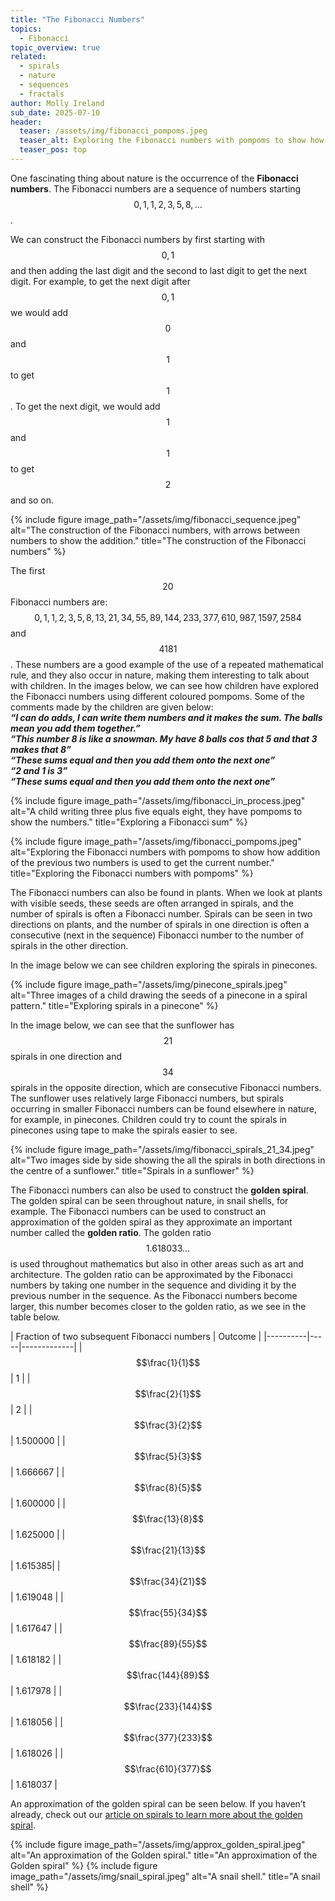 ```yaml
---
title: "The Fibonacci Numbers"
topics: 
  - Fibonacci
topic_overview: true
related: 
  - spirals
  - nature
  - sequences
  - fractals
author: Molly Ireland
sub_date: 2025-07-10
header:
  teaser: /assets/img/fibonacci_pompoms.jpeg
  teaser_alt: Exploring the Fibonacci numbers with pompoms to show how addition of the previous two numbers is used to get the current number.
  teaser_pos: top
---
```

One fascinating thing about nature is the occurrence of the **Fibonacci numbers**. The Fibonacci numbers are a sequence of numbers starting $$0,1,1,2,3,5,8,...$$. 

We can construct the Fibonacci numbers by first starting with $$0,1$$ and then adding the last digit and the second to last digit to get the next digit. For example, to get the next digit after $$0,1$$ we would add $$0$$ and $$1$$ to get $$1$$. To get the next digit, we would add $$1$$ and $$1$$ to get $$2$$ and so on. 

{% include figure image_path="/assets/img/fibonacci_sequence.jpeg" alt="The construction of the Fibonacci numbers, with arrows between numbers to show the addition." title="The construction of the Fibonacci numbers" %}

The first $$20$$ Fibonacci numbers are: $$0,1,1,2,3,5,8,13,21,34,55,89,144, 233, 377, 610, 987, 1597, 2584$$ and $$4181$$. These numbers are a good example of the use of a repeated mathematical rule, and they also occur in nature, making them interesting to talk about with children. In the images below, we can see how children have explored the Fibonacci numbers using different coloured pompoms. Some of the comments made by the children are given below:
<br>***“I can do adds, I can write them numbers and it makes the sum. The balls mean you add them together.”***
<br>***“This number 8 is like a snowman. My have 8 balls cos that 5 and that 3 makes that 8”***
<br>***“These sums equal and then you add them onto the next one”***
<br>***“2 and 1 is 3”***
<br>***“These sums equal and then you add them onto the next one”*** 

{% include figure image_path="/assets/img/fibonacci_in_process.jpeg" alt="A child writing three plus five equals eight, they have pompoms to show the numbers." title="Exploring a Fibonacci sum" %}

{% include figure image_path="/assets/img/fibonacci_pompoms.jpeg" alt="Exploring the Fibonacci numbers with pompoms to show how addition of the previous two numbers is used to get the current number." title="Exploring the Fibonacci numbers with pompoms" %}

The Fibonacci numbers can also be found in plants. When we look at plants with visible seeds, these seeds are often arranged in spirals, and the number of spirals is often a Fibonacci number. Spirals can be seen in two directions on plants, and the number of spirals in one direction is often a consecutive (next in the sequence) Fibonacci number to the number of spirals in the other direction.

In the image below we can see children exploring the spirals in pinecones.

{% include figure image_path="/assets/img/pinecone_spirals.jpeg" alt="Three images of a child drawing the seeds of a pinecone in a spiral pattern." title="Exploring spirals in a pinecone" %}

In the image below, we can see that the sunflower has $$21$$ spirals in one direction and $$34$$ spirals in the opposite direction, which are consecutive Fibonacci numbers. The sunflower uses relatively large Fibonacci numbers, but spirals occurring in smaller Fibonacci numbers can be found elsewhere in nature, for example, in pinecones. Children could try to count the spirals in pinecones using tape to make the spirals easier to see.

{% include figure image_path="/assets/img/fibonacci_spirals_21_34.jpeg" alt="Two images side by side showing the all the spirals in both directions in the centre of a sunflower." title="Spirals in a sunflower" %}

The Fibonacci numbers can also be used to construct the **golden spiral**. The golden spiral can be seen throughout nature, in snail shells, for example. The Fibonacci numbers can be used to construct an approximation of the golden spiral as they approximate an important number called the **golden ratio**. The golden ratio $$1.618033…$$ is used throughout mathematics but also in other areas such as art and architecture. The golden ratio can be approximated by the Fibonacci numbers by taking one number in the sequence and dividing it by the previous number in the sequence. As the Fibonacci numbers become larger, this number becomes closer to the golden ratio, as we see in the table below.

|  Fraction of two subsequent Fibonacci numbers   | Outcome  |
|----------|-----|-------------|
|$$\frac{1}{1}$$| 1 |
|$$\frac{2}{1}$$| 2 |
|$$\frac{3}{2}$$| 1.500000 |
|$$\frac{5}{3}$$| 1.666667 |
|$$\frac{8}{5}$$| 1.600000 |
|$$\frac{13}{8}$$| 1.625000 |
|$$\frac{21}{13}$$| 1.615385|
|$$\frac{34}{21}$$| 1.619048 |
|$$\frac{55}{34}$$| 1.617647 |
|$$\frac{89}{55}$$| 1.618182 |
|$$\frac{144}{89}$$| 1.617978 |
|$$\frac{233}{144}$$| 1.618056 |
|$$\frac{377}{233}$$| 1.618026 |
|$$\frac{610}{377}$$| 1.618037 |


An approximation of the golden spiral can be seen below. If you haven’t already, check out our [article on spirals to learn more about the golden spiral]({{site.baseurl}}/articles/spirals/). 

{% include figure image_path="/assets/img/approx_golden_spiral.jpeg" alt="An approximation of the Golden spiral." title="An approximation of the Golden spiral" %}
{% include figure image_path="/assets/img/snail_spiral.jpeg" alt="A snail shell." title="A snail shell" %}
